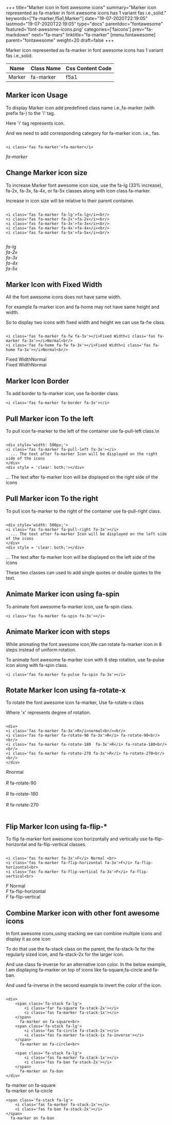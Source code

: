 +++
title="Marker icon in font awesome icons"
summary="Marker icon represented as fa-marker in font awesome icons has 1 variant fas i.e.,solid."
keywords=["fa-marker,f5a1,Marker"]
date="19-07-2020T22:19:05"
lastmod="19-07-2020T22:19:05"
type="docs"
parentdoc="fontawesome"
featured='font-awesome-icons.png'
categories=['faicons']
prev="fa-markdown"
next="fa-mars"
linktitle="fa-marker"
[menu.fontawesome]
parent="fontawesome"
weight=20
draft=false
+++


Marker icon represented as fa-marker in font awesome icons has 1 variant fas i.e.,solid.

<div class='table-responsive'><table class='table'><thead><tr><th>Name</th><th>Class Name</th><th>Css Content Code</th></tr></thead><tbody><tr><td>Marker</td><td>fa-marker</td><td>f5a1</td></tr></tbody></table></div>



## Marker icon Usage

To display Marker icon add predefined class name i.e.,fa-marker (with prefix fa-) to the 'i' tag.

Here 'i' tag represents icon.

And we need to add corresponding category for fa-marker icon. i.e., fas.


```

<i class='fas fa-marker'>fa-marker</i>
```

<i class='fas fa-marker'>fa-marker</i>




## Change Marker icon size
To increase Marker font awesome icon size, use the fa-lg (33% increase), fa-2x, fa-3x, fa-4x, or fa-5x classes along with icon class fa-marker.

Increase in icon size will be relative to their parent container. 

```

<i class='fas fa-marker fa-lg'>fa-lg</i><br/>
<i class='fas fa-marker fa-2x'>fa-2x</i><br/>
<i class='fas fa-marker fa-3x'>fa-3x</i><br/>
<i class='fas fa-marker fa-4x'>fa-4x</i><br/>
<i class='fas fa-marker fa-5x'>fa-5x</i><br/>
            
```

<i class='fas fa-marker fa-lg'>fa-lg</i><br/>
<i class='fas fa-marker fa-2x'>fa-2x</i><br/>
<i class='fas fa-marker fa-3x'>fa-3x</i><br/>
<i class='fas fa-marker fa-4x'>fa-4x</i><br/>
<i class='fas fa-marker fa-5x'>fa-5x</i><br/>
            



## Marker Icon with Fixed Width 

All the font awesome icons does not have same width.

For example fa-marker icon and fa-home may not have same height and width.

So to display two icons with fixed width and height we can use fa-fw class.


```

<i class='fas fa-marker fa-fw fa-3x'></i>Fixed Width<i class='fas fa-marker fa-3x'></i>Normal<br/>
<i class='fas fa-home fa-fw fa-3x'></i>Fixed Width<i class='fas fa-home fa-3x'></i>Normal<br/>
```

<i class='fas fa-marker fa-fw fa-3x'></i>Fixed Width<i class='fas fa-marker fa-3x'></i>Normal<br/>
<i class='fas fa-home fa-fw fa-3x'></i>Fixed Width<i class='fas fa-home fa-3x'></i>Normal<br/>



## Marker Icon Border 

To add border to fa-marker icon, use fa-border class.


```
<i class='fas fa-marker fa-border fa-3x'></i>

```
<i class='fas fa-marker fa-border fa-3x'></i>





## Pull Marker icon To the left

To pull icon fa-marker to the left of the container use fa-pull-left class.\n

```

<div style='width: 500px;'>
<i class='fas fa-marker fa-pull-left fa-3x'></i>
  ... The text after fa-marker Icon will be displayed on the right side of the icons
</div>
<div style = 'clear: both;'></div>
```

<div style='width: 500px;'>
<i class='fas fa-marker fa-pull-left fa-3x'></i>
  ... The text after fa-marker Icon will be displayed on the right side of the icons
</div>
<div style = 'clear: both;'></div>




## Pull Marker icon To the right
To pull icon fa-marker to the right of the container use fa-pull-right class.

```

<div style='width: 500px;'>
<i class='fas fa-marker fa-pull-right fa-3x'></i>
  ... The text after fa-marker Icon will be displayed on the left side of the icons
</div>
<div style = 'clear: both;'></div>
```

<div style='width: 500px;'>
<i class='fas fa-marker fa-pull-right fa-3x'></i>
  ... The text after fa-marker Icon will be displayed on the left side of the icons
</div>
<div style = 'clear: both;'></div>

These two classes can used to add single quotes or double quotes to the text.


## Animate Marker icon using fa-spin
To animate font awesome fa-marker icon, use fa-spin class.

```
<i class='fas fa-marker fa-spin fa-3x'></i>
```
<i class='fas fa-marker fa-spin fa-3x'></i>




## Animate Marker icon with steps
While animating the font awesome icon,We can rotate fa-marker icon in 8 steps instead of uniform rotation.

To animate font awesome fa-marker icon with 8 step rotation, use fa-pulse icon along with fa-spin class.


```
<i class='fas fa-marker fa-pulse fa-spin fa-3x'></i>

```
<i class='fas fa-marker fa-pulse fa-spin fa-3x'></i>





## Rotate Marker Icon using fa-rotate-x
To rotate the font awesome icon fa-marker, Use fa-rotate-x class

Where 'x' represents degree of rotation.


```

<div>
<i class='fas fa-marker fa-3x'>R</i>normal<br/><br/>
<i class='fas fa-marker fa-rotate-90 fa-3x'>R</i> fa-rotate-90<br/><br/> 
<i class='fas fa-marker fa-rotate-180  fa-3x'>R</i> fa-rotate-180<br/><br/> 
<i class='fas fa-marker fa-rotate-270 fa-3x'>R</i> fa-rotate-270<br/><br/>
</div>
```

<div>
<i class='fas fa-marker fa-3x'>R</i>normal<br/><br/>
<i class='fas fa-marker fa-rotate-90 fa-3x'>R</i> fa-rotate-90<br/><br/> 
<i class='fas fa-marker fa-rotate-180  fa-3x'>R</i> fa-rotate-180<br/><br/> 
<i class='fas fa-marker fa-rotate-270 fa-3x'>R</i> fa-rotate-270<br/><br/>
</div>




## Flip Marker Icon using fa-flip-*
To flip fa-marker font awesome icon horizontally and vertically use fa-flip-horizontal and fa-flip-vertical classes. 

```

<i class='fas fa-marker fa-3x'>F</i> Normal <br>
<i class='fas fa-marker fa-flip-horizontal fa-3x'>F</i> fa-flip-horizontal<br>
<i class='fas fa-marker fa-flip-vertical fa-3x'>F</i> fa-flip-vertical<br>
```

<i class='fas fa-marker fa-3x'>F</i> Normal <br>
<i class='fas fa-marker fa-flip-horizontal fa-3x'>F</i> fa-flip-horizontal<br>
<i class='fas fa-marker fa-flip-vertical fa-3x'>F</i> fa-flip-vertical<br>




## Combine Marker icon with other font awesome icons
In font awesome icons,using stacking we can combine multiple icons and display it as one icon 

To do that use the fa-stack class on the parent, the fa-stack-1x for the regularly sized icon, and fa-stack-2x for the larger icon.

And use class fa-inverse for an alternative icon color. 
In the below example, I am displaying fa-marker on top of icons like fa-square,fa-circle and fa-ban.

And used fa-inverse in the second example to invert the color of the icon.

```

<div>
    <span class='fa-stack fa-lg'>
        <i class='far fa-square fa-stack-2x'></i>
        <i class='fas fa-marker fa-stack-1x'></i>
    </span>
      fa-marker on fa-square<br>
    <span class='fa-stack fa-lg'>
        <i class='fas fa-circle fa-stack-2x'></i>
        <i class='fas fa-marker fa-stack-1x fa-inverse'></i>
    </span>
      fa-marker on fa-circle<br>

    <span class='fa-stack fa-lg'>
        <i class='fas fa-marker fa-stack-1x'></i>
        <i class='fas fa-ban fa-stack-2x'></i>
    </span>
      fa-marker on fa-ban
</div>
```

<div>
    <span class='fa-stack fa-lg'>
        <i class='far fa-square fa-stack-2x'></i>
        <i class='fas fa-marker fa-stack-1x'></i>
    </span>
      fa-marker on fa-square<br>
    <span class='fa-stack fa-lg'>
        <i class='fas fa-circle fa-stack-2x'></i>
        <i class='fas fa-marker fa-stack-1x fa-inverse'></i>
    </span>
      fa-marker on fa-circle<br>

    <span class='fa-stack fa-lg'>
        <i class='fas fa-marker fa-stack-1x'></i>
        <i class='fas fa-ban fa-stack-2x'></i>
    </span>
      fa-marker on fa-ban
</div>






